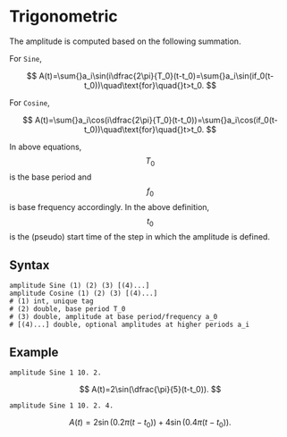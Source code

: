 # Trigonometric

The amplitude is computed based on the following summation.

For `Sine`,

$$
A(t)=\sum{}a_i\sin(i\dfrac{2\pi}{T_0}(t-t_0)=\sum{}a_i\sin(if_0(t-t_0))\quad\text{for}\quad{}t>t_0.
$$

For `Cosine`,

$$
A(t)=\sum{}a_i\cos(i\dfrac{2\pi}{T_0}(t-t_0))=\sum{}a_i\cos(if_0(t-t_0))\quad\text{for}\quad{}t>t_0.
$$

In above equations, $$T_0$$ is the base period and $$f_0$$ is base frequency accordingly. In the above definition,
$$t_0$$ is the (pseudo) start time of the step in which the amplitude is defined.

## Syntax

```
amplitude Sine (1) (2) (3) [(4)...]
amplitude Cosine (1) (2) (3) [(4)...]
# (1) int, unique tag
# (2) double, base period T_0
# (3) double, amplitude at base period/frequency a_0
# [(4)...] double, optional amplitudes at higher periods a_i
```

## Example

```
amplitude Sine 1 10. 2.
```

$$
A(t)=2\sin(\dfrac{\pi}{5}(t-t_0)).
$$

```
amplitude Sine 1 10. 2. 4.
```

$$
A(t)=2\sin(0.2\pi{}(t-t_0))+4\sin(0.4\pi{}(t-t_0)).
$$